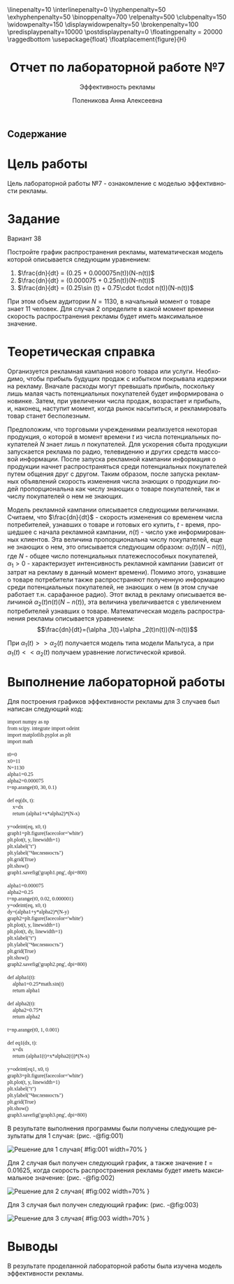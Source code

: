 ﻿---
# Front matter
lang: ru-RU
title: "Отчет по лабораторной работе №7"
subtitle: "Эффективность рекламы"
author: "Поленикова Анна Алексеевна"

# Formatting
toc-title: "Содержание"
toc: true # Table of contents
toc_depth: 2
lof: true # List of figures
fontsize: 12pt
linestretch: 1.5
papersize: a4paper
documentclass: scrreprt
polyglossia-lang: russian
polyglossia-otherlangs: english
mainfont: DejaVuSerif
romanfont: DejaVuSerif
sansfont: DejaVuSans
monofont: DejaVuSansMono
mainfontoptions: Ligatures=TeX
romanfontoptions: Ligatures=TeX
sansfontoptions: Ligatures=TeX,Scale=MatchLowercase
monofontoptions: Scale=MatchLowercase
indent: true
pdf-engine: miktex
header-includes:
  - \linepenalty=10 # the penalty added to the badness of each line within a paragraph (no associated penalty node) Increasing the value makes tex try to have fewer lines in the paragraph.
  - \interlinepenalty=0 # value of the penalty (node) added after each line of a paragraph.
  - \hyphenpenalty=50 # the penalty for line breaking at an automatically inserted hyphen
  - \exhyphenpenalty=50 # the penalty for line breaking at an explicit hyphen
  - \binoppenalty=700 # the penalty for breaking a line at a binary operator
  - \relpenalty=500 # the penalty for breaking a line at a relation
  - \clubpenalty=150 # extra penalty for breaking after first line of a paragraph
  - \widowpenalty=150 # extra penalty for breaking before last line of a paragraph
  - \displaywidowpenalty=50 # extra penalty for breaking before last line before a display math
  - \brokenpenalty=100 # extra penalty for page breaking after a hyphenated line
  - \predisplaypenalty=10000 # penalty for breaking before a display
  - \postdisplaypenalty=0 # penalty for breaking after a display
  - \floatingpenalty = 20000 # penalty for splitting an insertion (can only be split footnote in standard LaTeX)
  - \raggedbottom # or \flushbottom
  - \usepackage{float} # keep figures where there are in the text
  - \floatplacement{figure}{H} # keep figures where there are in the text
---

# Цель работы

Цель лабораторной работы №7 - ознакомление с моделью эффективности рекламы.

# Задание

Вариант 38

Постройте график распространения рекламы, математическая модель которой описывается
следующим уравнением:

1. $\frac{dn}{dt} = (0.25 + 0.000075n(t))(N-n(t))$
2. $\frac{dn}{dt} = (0.000075 + 0.25n(t))(N-n(t))$
3. $\frac{dn}{dt} = (0.25\sin (t) + 0.75\cdot t\cdot n(t))(N-n(t))$

При этом объем аудитории $N=1130$, в начальный момент о товаре знает 11 человек. Для
случая 2 определите в какой момент времени скорость распространения рекламы будет
иметь максимальное значение.


# Теоретическая справка

Организуется рекламная кампания нового товара или услуги. Необходимо,
чтобы прибыль будущих продаж с избытком покрывала издержки на рекламу.
Вначале расходы могут превышать прибыль, поскольку лишь малая часть
потенциальных покупателей будет информирована о новинке. Затем, при
увеличении числа продаж, возрастает и прибыль, и, наконец, наступит момент,
когда рынок насытиться, и рекламировать товар станет бесполезным.

Предположим, что торговыми учреждениями реализуется некоторая
продукция, о которой в момент времени $t$ из числа потенциальных покупателей 
$N$ знает лишь $n$ покупателей. Для ускорения сбыта продукции запускается реклама
по радио, телевидению и других средств массовой информации. После запуска
рекламной кампании информация о продукции начнет распространяться среди
потенциальных покупателей путем общения друг с другом. Таким образом, после
запуска рекламных объявлений скорость изменения числа знающих о продукции
людей пропорциональна как числу знающих о товаре покупателей, так и числу
покупателей о нем не знающих.


Модель рекламной кампании описывается следующими величинами.
Считаем, что $\frac{dn}{dt}$ - скорость изменения со временем числа потребителей,
узнавших о товаре и готовых его купить, $t$ - время, прошедшее с начала рекламной
кампании, $n(t)$ - число уже информированных клиентов. Эта величина
пропорциональна числу покупателей, еще не знающих о нем, это описывается
следующим образом: $\alpha _1(t)(N-n(t))$, где $N$ - общее число потенциальных
платежеспособных покупателей, $\alpha _1>0$ - характеризует интенсивность
рекламной кампании (зависит от затрат на рекламу в данный момент времени).
Помимо этого, узнавшие о товаре потребители также распространяют полученную
информацию среди потенциальных покупателей, не знающих о нем (в этом случае
работает т.н. сарафанное радио). Этот вклад в рекламу описывается величиной
$\alpha _2(t)n(t)(N-n(t))$, эта величина увеличивается с увеличением потребителей
узнавших о товаре. Математическая модель распространения рекламы описывается
уравнением:
$$\frac{dn}{dt}=(\alpha _1(t)+\alpha _2(t)n(t))(N-n(t))$$

При $\alpha _1(t)>>\alpha _2(t)$ получается модель типа модели Мальтуса,
а при $\alpha _1(t)<<\alpha _2(t)$ получаем уравнение логистической кривой.

# Выполнение лабораторной работы

Для построения графиков эффективности рекламы для 3 случаев был написан следующий код:

```
import numpy as np
from scipy. integrate import odeint
import matplotlib.pyplot as plt
import math

t0=0
x0=11
N=1130
alpha1=0.25
alpha2=0.000075
t=np.arange(t0, 30, 0.1)

def eq(dx, t):
    x=dx
    return (alpha1+x*alpha2)*(N-x)

y=odeint(eq, x0, t)
graph1=plt.figure(facecolor='white')
plt.plot(t, y, linewidth=1)
plt.xlabel("t")
plt.ylabel("Численность")
plt.grid(True)
plt.show()
graph1.savefig('graph1.png', dpi=800)

alpha1=0.000075
alpha2=0.25
t=np.arange(t0, 0.02, 0.000001)
y=odeint(eq, x0, t)
dy=(alpha1+y*alpha2)*(N-y)
graph2=plt.figure(facecolor='white')
plt.plot(t, y, linewidth=1)
plt.plot(t, dy, linewidth=1)
plt.xlabel("t")
plt.ylabel("Численность")
plt.grid(True)
plt.show()
graph2.savefig('graph2.png', dpi=800)

def alpha1(t):
    alpha1=0.25*math.sin(t)
    return alpha1

def alpha2(t):
    alpha2=0.75*t
    return alpha2

t=np.arange(t0, 1, 0.001)

def eq1(dx, t):
    x=dx
    return (alpha1(t)+x*alpha2(t))*(N-x)

y=odeint(eq1, x0, t)
graph3=plt.figure(facecolor='white')
plt.plot(t, y, linewidth=1)
plt.xlabel("t")
plt.ylabel("Численность")
plt.grid(True)
plt.show()
graph3.savefig('graph3.png', dpi=800)
```

В результате выполнения программы были получены следующие результаты для 1 случая: (рис. -@fig:001)

![Решение для 1 случая](image/graph1.png){ #fig:001 width=70% }

Для 2 случая был получен следующий график, а также значение $t=0.01625$, когда скорость распространения рекламы будет
иметь максимальное значение: (рис. -@fig:002)

![Решение для 2 случая](image/graph2.png){ #fig:002 width=70% }

Для 3 случая был получен следующий график: (рис. -@fig:003)

![Решение для 3 случая](image/graph3.png){ #fig:003 width=70% }

# Выводы

В результате проделанной лабораторной работы была изучена модель эффективности рекламы.
